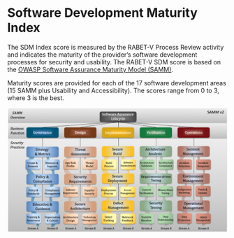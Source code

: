 # Software Development Maturity Index 

The SDM Index score is measured by the RABET-V Process Review activity and indicates the maturity of the provider’s software development processes for security and usability. The RABET-V SDM score is based on the [OWASP Software Assurance Maturity Model (SAMM)](https://www.owaspsamm.org).

Maturity scores are provided for each of the 17 software development areas (15 SAMM plus Usability and Accessibility). The scores range from 0 to 3, where 3 is the best.

![SAMMv2 Overview](media/samm_v2_overview.png)
